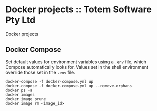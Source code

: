 # Docker projects :: Totem Software Pty Ltd
Docker projects

## Docker Compose
Set default values for environment variables using a `.env` file, which Compose automatically looks for. Values set in the shell environment override those set in the `.env` file.

    docker-compose -f docker-compose.yml up
    docker-compose -f docker-compose.yml up --remove-orphans
    docker ps -a
    docker images
    docker image prune
    docker image rm <image_id>
    
